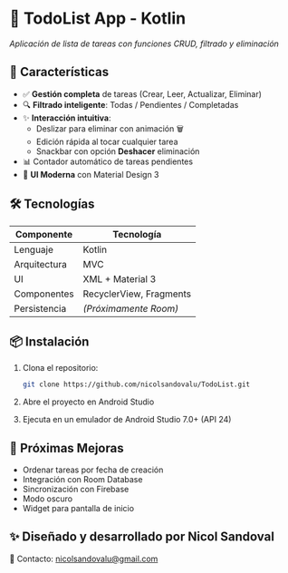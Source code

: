 # 📱 TodoList App - Kotlin

*Aplicación de lista de tareas con funciones CRUD, filtrado y eliminación*

## 🚀 Características
- ✅ **Gestión completa** de tareas (Crear, Leer, Actualizar, Eliminar)
- 🔍 **Filtrado inteligente**: Todas / Pendientes / Completadas
- ✨ **Interacción intuitiva**:
  - Deslizar para eliminar con animación 🗑️
  - Edición rápida al tocar cualquier tarea
  - Snackbar con opción **Deshacer** eliminación
- 📊 Contador automático de tareas pendientes
- 🎨 **UI Moderna** con Material Design 3

## 🛠 Tecnologías
| Componente       | Tecnología           |
|------------------|---------------------|
| Lenguaje         | Kotlin              |
| Arquitectura     | MVC                 |
| UI               | XML + Material 3    |
| Componentes      | RecyclerView, Fragments |
| Persistencia     | *(Próximamente Room)* |

## 📦 Instalación
1. Clona el repositorio:
   ```bash
   git clone https://github.com/nicolsandovalu/TodoList.git

2. Abre el proyecto en Android Studio

3. Ejecuta en un emulador de Android Studio 7.0+ (API 24)


## 🌟 Próximas Mejoras
- Ordenar tareas por fecha de creación
- Integración con Room Database
- Sincronización con Firebase
- Modo oscuro
- Widget para pantalla de inicio

## ✨ Diseñado y desarrollado por Nicol Sandoval
📧 Contacto: nicolsandovalu@gmail.com

